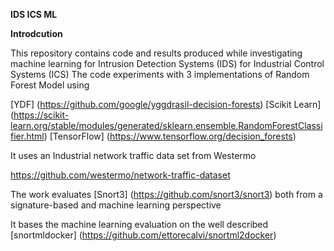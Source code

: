 **IDS ICS ML**

**Introdcution**

This repository contains code and results produced while investigating machine learning for Intrusion Detection Systems (IDS) for Industrial Control Systems (ICS)
The code experiments with 3 implementations of Random Forest Model using

[YDF] (https://github.com/google/yggdrasil-decision-forests)
[Scikit Learn] (https://scikit-learn.org/stable/modules/generated/sklearn.ensemble.RandomForestClassifier.html)
[TensorFlow] (https://www.tensorflow.org/decision_forests)

It uses an Industrial network traffic data set from Westermo

https://github.com/westermo/network-traffic-dataset

The work evaluates [Snort3] (https://github.com/snort3/snort3) both from a signature-based and machine learning perspective 


It bases the machine learning evaluation on the well described [snortmldocker] (https://github.com/ettorecalvi/snortml2docker)



